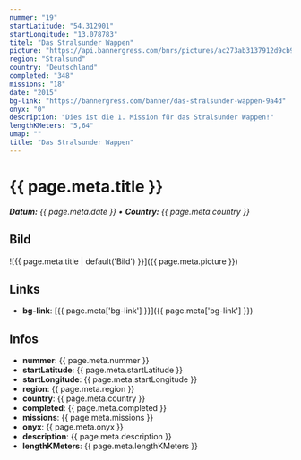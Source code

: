 ```yaml
---
nummer: "19"
startLatitude: "54.312901"
startLongitude: "13.078783"
titel: "Das Stralsunder Wappen"
picture: "https://api.bannergress.com/bnrs/pictures/ac273ab3137912d9cb9b92f74520cf2a"
region: "Stralsund"
country: "Deutschland"
completed: "348"
missions: "18"
date: "2015"
bg-link: "https://bannergress.com/banner/das-stralsunder-wappen-9a4d"
onyx: "0"
description: "Dies ist die 1. Mission für das Stralsunder Wappen!"
lengthKMeters: "5,64"
umap: ""
title: "Das Stralsunder Wappen"
---
```


# {{ page.meta.title }}
_**Datum:** {{ page.meta.date }} • **Country:** {{ page.meta.country }}_

## Bild
![{{ page.meta.title | default('Bild') }}]({{ page.meta.picture }})

## Links
- **bg-link**: [{{ page.meta['bg-link'] }}]({{ page.meta['bg-link'] }})

## Infos
- **nummer**: {{ page.meta.nummer }}
- **startLatitude**: {{ page.meta.startLatitude }}
- **startLongitude**: {{ page.meta.startLongitude }}
- **region**: {{ page.meta.region }}
- **country**: {{ page.meta.country }}
- **completed**: {{ page.meta.completed }}
- **missions**: {{ page.meta.missions }}
- **onyx**: {{ page.meta.onyx }}
- **description**: {{ page.meta.description }}
- **lengthKMeters**: {{ page.meta.lengthKMeters }}

